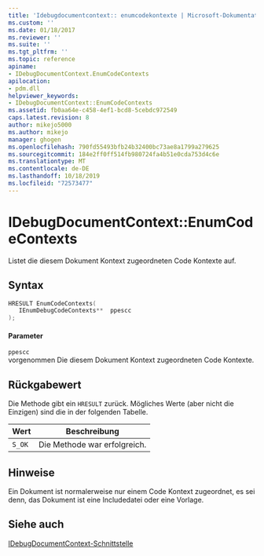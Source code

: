 ```yaml
---
title: 'Idebugdocumentcontext:: enumcodekontexte | Microsoft-Dokumentation'
ms.custom: ''
ms.date: 01/18/2017
ms.reviewer: ''
ms.suite: ''
ms.tgt_pltfrm: ''
ms.topic: reference
apiname:
- IDebugDocumentContext.EnumCodeContexts
apilocation:
- pdm.dll
helpviewer_keywords:
- IDebugDocumentContext::EnumCodeContexts
ms.assetid: fb0aa64e-c458-4ef1-bcd8-5cebdc972549
caps.latest.revision: 8
author: mikejo5000
ms.author: mikejo
manager: ghogen
ms.openlocfilehash: 790fd55493bfb24b32400bc73ae8a1799a279625
ms.sourcegitcommit: 184e2ff0ff514fb980724fa4b51e0cda753d4c6e
ms.translationtype: MT
ms.contentlocale: de-DE
ms.lasthandoff: 10/18/2019
ms.locfileid: "72573477"
---
```

# <a name="idebugdocumentcontextenumcodecontexts"></a>IDebugDocumentContext::EnumCodeContexts
Listet die diesem Dokument Kontext zugeordneten Code Kontexte auf.  
  
## <a name="syntax"></a>Syntax  
  
```cpp
HRESULT EnumCodeContexts(  
   IEnumDebugCodeContexts**  ppescc  
);  
```  
  
#### <a name="parameters"></a>Parameter  
 `ppescc`  
 vorgenommen Die diesem Dokument Kontext zugeordneten Code Kontexte.  
  
## <a name="return-value"></a>Rückgabewert  
 Die Methode gibt ein `HRESULT` zurück. Mögliches Werte (aber nicht die Einzigen) sind die in der folgenden Tabelle.  
  
|Wert|Beschreibung|  
|-----------|-----------------|  
|`S_OK`|Die Methode war erfolgreich.|  
  
## <a name="remarks"></a>Hinweise  
 Ein Dokument ist normalerweise nur einem Code Kontext zugeordnet, es sei denn, das Dokument ist eine Includedatei oder eine Vorlage.  
  
## <a name="see-also"></a>Siehe auch  
 [IDebugDocumentContext-Schnittstelle](../../winscript/reference/idebugdocumentcontext-interface.md)